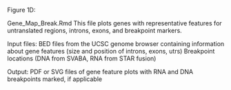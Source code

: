 Figure 1D:

Gene_Map_Break.Rmd
	This file plots genes with representative features for untranslated regions, introns, exons, and breakpoint markers.

Input files:
	BED files from the UCSC genome browser containing information about gene features (size and position of introns, exons, utrs)
	Breakpoint locations (DNA from SVABA, RNA from STAR fusion)

Output:
	PDF or SVG files of gene feature plots with RNA and DNA breakpoints marked, if applicable
